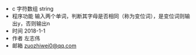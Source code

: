 - c   字符数组    string
- 程序功能   输入两个单词，判断其字母是否相同（称为变位词），是变位词则输出y，否则输出n
- 时间        2018-1-1
- 作者        左志伟
- 邮箱        zuozhiwei0@qq.com